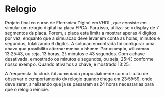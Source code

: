 # Relogio
Projeto final do curso de Eletronica Digital em VHDL, que consiste em simular um relogio digital na placa FPGA. Para isso, utiliza-se o display de 7 segmentos da placa.
Porem, a placa esta limita a mostrar apenas 4 digitos por vez, enquanto que a simulacao deve levar em conta as horas, minutos e segundos, totalizando 6 digitos.
A solucao encontrada foi configurar uma chave que possibilite alternar mm:ss e hh:mm.
Por exemplo, utilizemos 13:25:43, ou seja, 13 horas, 25 minutos e 43 segundos.
Com a chave desativada, e mostrado os minutos e segundos, ou seja, 25:43 conforme nosso exemplo.
Quando ativamos a chave, e mostrado 13:25.

A frequencia do clock foi aumentada propositalmente com o intuito de observar o comportamento do relogio quando chega em 23:59:59, onde deve zerar, sinalizando que ja se passaram as 24 horas necessarias para que o relogio reinicie.
